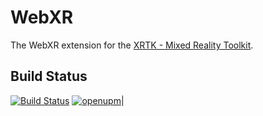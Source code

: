 # WebXR

The WebXR extension for the [XRTK - Mixed Reality Toolkit](https://github.com/XRTK/XRTK-Core).

## Build Status

[![Build Status](https://dev.azure.com/xrtk/Mixed%20Reality%20Toolkit/_apis/build/status/com.xrtk.webxr?branchName=master)](https://dev.azure.com/xrtk/Mixed%20Reality%20Toolkit/_build/latest?definitionId=57&branchName=master)
[![openupm](https://img.shields.io/npm/v/com.xrtk.webxr?label=openupm&registry_uri=https://package.openupm.com)](https://openupm.com/packages/com.xrtk.webxr/)|